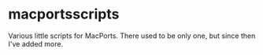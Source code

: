macportsscripts
===============

Various little scripts for MacPorts. There used to be only one, but since then I've added more.
